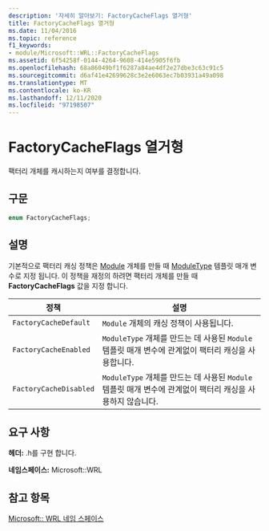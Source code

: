 ```yaml
---
description: '자세히 알아보기: FactoryCacheFlags 열거형'
title: FactoryCacheFlags 열거형
ms.date: 11/04/2016
ms.topic: reference
f1_keywords:
- module/Microsoft::WRL::FactoryCacheFlags
ms.assetid: 6f54258f-0144-4264-9608-414e5905f6fb
ms.openlocfilehash: 68a86049bf1f6287a84ae4df2e27dbe3c63c91c5
ms.sourcegitcommit: d6af41e42699628c3e2e6063ec7b03931a49a098
ms.translationtype: MT
ms.contentlocale: ko-KR
ms.lasthandoff: 12/11/2020
ms.locfileid: "97198507"
---
```

# <a name="factorycacheflags-enumeration"></a>FactoryCacheFlags 열거형

팩터리 개체를 캐시하는지 여부를 결정합니다.

## <a name="syntax"></a>구문

```cpp
enum FactoryCacheFlags;
```

## <a name="remarks"></a>설명

기본적으로 팩터리 캐싱 정책은 [Module](module-class.md) 개체를 만들 때 [ModuleType](moduletype-enumeration.md) 템플릿 매개 변수로 지정 됩니다. 이 정책을 재정의 하려면 팩터리 개체를 만들 때 **FactoryCacheFlags** 값을 지정 합니다.

| 정책 | 설명 |
|-|-|
|`FactoryCacheDefault`|`Module` 개체의 캐싱 정책이 사용됩니다.|
|`FactoryCacheEnabled`|`ModuleType` 개체를 만드는 데 사용된 `Module` 템플릿 매개 변수에 관계없이 팩터리 캐싱을 사용합니다.|
|`FactoryCacheDisabled`|`ModuleType` 개체를 만드는 데 사용된 `Module` 템플릿 매개 변수에 관계없이 팩터리 캐싱을 사용하지 않습니다.|

## <a name="requirements"></a>요구 사항

**헤더:** .h를 구현 합니다.

**네임스페이스:** Microsoft::WRL

## <a name="see-also"></a>참고 항목

[Microsoft:: WRL 네임 스페이스](microsoft-wrl-namespace.md)
